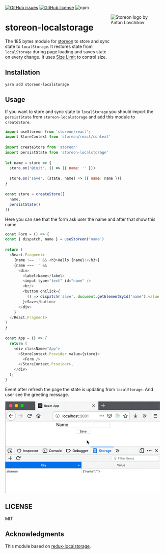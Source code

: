[![GitHub issues](https://img.shields.io/github/issues/polemius/storeon-localstorage.svg)](https://github.com/polemius/storeon-localstorage/issues)
[![GitHub license](https://img.shields.io/github/license/polemius/storeon-localstorage.svg)](https://github.com/polemius/storeon-localstorage/blob/master/LICENSE)
![npm](https://img.shields.io/npm/v/storeon-localstorage.svg)

<img src="https://storeon.github.io/storeon/logo.svg" align="right"
     alt="Storeon logo by Anton Lovchikov" width="160" height="142">

# storeon-localstorage

The 185 bytes module for [storeon] to store and sync state to `localStorage`. It restores state from `localStorage` during page loading and saves state on every change.
It uses [Size Limit] to control size.

[Size Limit]: https://github.com/ai/size-limit
[storeon]: https://github.com/storeon/storeon

## Installation

```
yarn add storeon-localstorage
```

## Usage

If you want to store and sync state to `localStorage` you should import the `persistState` from `storeon-localstorage` and add this module to `createStore`.

```js
import useStoreon from 'storeon/react';
import StoreContext from 'storeon/react/context'

import createStore from 'storeon'
import persistState from 'storeon-localstorage'

let name = store => {
  store.on('@init', () => ({ name: '' }))

  store.on('save', (state, name) => ({ name: name }))
}

const store = createStore([
  name,
  persistState()
])
```

Here you can see that the form ask user the name and after that show this name.

```js
const Form = () => {
const { dispatch, name } = useStoreon('name')

return (
  <React.Fragment>
    {name !== '' && <h3>Hello {name}!</h3>}
    {name === '' &&
      <div>
        <label>Name</label>
        <input type="text" id="name" />
        <br/>
        <button onClick={
          () => dispatch('save', document.getElementById('name').value)
        }>Save</button>
      </div>
    }
  </React.Fragment>
)
}

const App = () => {
  return (
    <div className="App">
      <StoreContext.Provider value={store}>
        <Form />
      </StoreContext.Provider>,
    </div>
  );
}
```

Event after refresh the page the state is updating from `localStorage`. And user see the greeting message.

![Example of store state to local storage](example.gif)

## LICENSE

MIT

## Acknowledgments

This module based on [redux-localstorage](https://github.com/elgerlambert/redux-localstorage).
